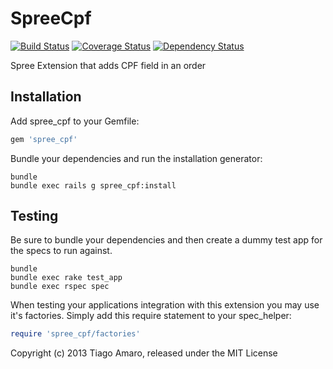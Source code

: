 SpreeCpf
========

[![Build Status](https://travis-ci.org/tiagoamaro/spree_cpf.png?branch=2-1-stable)](https://travis-ci.org/tiagoamaro/spree_cpf)
[![Coverage Status](https://coveralls.io/repos/tiagoamaro/spree_cpf/badge.png?branch=2-1-stable)](https://coveralls.io/r/tiagoamaro/spree_cpf?branch=2-1-stable)
[![Dependency Status](https://gemnasium.com/tiagoamaro/spree_cpf.png)](https://gemnasium.com/tiagoamaro/spree_cpf)

Spree Extension that adds CPF field in an order

Installation
------------

Add spree_cpf to your Gemfile:

```ruby
gem 'spree_cpf'
```

Bundle your dependencies and run the installation generator:

```shell
bundle
bundle exec rails g spree_cpf:install
```

Testing
-------

Be sure to bundle your dependencies and then create a dummy test app for the specs to run against.

```shell
bundle
bundle exec rake test_app
bundle exec rspec spec
```

When testing your applications integration with this extension you may use it's factories.
Simply add this require statement to your spec_helper:

```ruby
require 'spree_cpf/factories'
```

Copyright (c) 2013 Tiago Amaro, released under the MIT License
